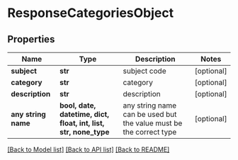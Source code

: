 # ResponseCategoriesObject


## Properties
Name | Type | Description | Notes
------------ | ------------- | ------------- | -------------
**subject** | **str** | subject code | [optional] 
**category** | **str** | category | [optional] 
**description** | **str** | description | [optional] 
**any string name** | **bool, date, datetime, dict, float, int, list, str, none_type** | any string name can be used but the value must be the correct type | [optional]

[[Back to Model list]](../README.md#documentation-for-models) [[Back to API list]](../README.md#documentation-for-api-endpoints) [[Back to README]](../README.md)


